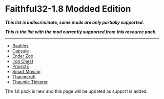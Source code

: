 Faithful32-1.8 Modded Edition
=================
**_This list is indiscriminate, some mods are only partially supported._**

**_This is the list with the mod currently supported from this resource pack._**
_________________

- [Baubles](http://minecraft.curseforge.com/projects/baubles)
- [Capsule](http://minecraft.curseforge.com/projects/capsule)
- [Ender Zoo](http://minecraft.curseforge.com/projects/ender-zoo)
- [Iron Chest](http://minecraft.curseforge.com/projects/iron-chests)
- [ProjectE](http://minecraft.curseforge.com/mc-mods/226410-projecte)
- [Smart Moving](http://minecraft.curseforge.com/projects/smart-moving)
- [Thaumcraft](http://minecraft.curseforge.com/projects/thaumcraft)
- [Thaumic Tinkerer](http://minecraft.curseforge.com/projects/thaumic-tinkerer)

The 1.8 pack is new and this page will be updated as support is added.